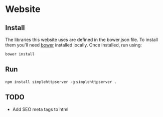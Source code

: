 # Website

## Install

The libraries this website uses are defined in the bower.json file.  To install them you'll need [bower](https://bower.io) installed locally.  Once installed, run using:

```bower install```

## Run

```npm install simplehttpserver -g```
```simplehttpserver .```


## TODO

* Add SEO meta tags to html